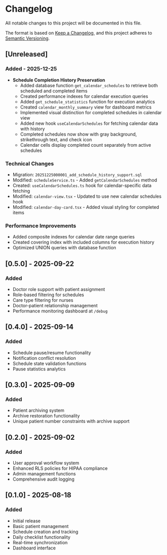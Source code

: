 # Changelog

All notable changes to this project will be documented in this file.

The format is based on [Keep a Changelog](https://keepachangelog.com/en/1.0.0/),
and this project adheres to [Semantic Versioning](https://semver.org/spec/v2.0.0.html).

## [Unreleased]

### Added - 2025-12-25
- **Schedule Completion History Preservation**
  - Added database function `get_calendar_schedules` to retrieve both scheduled and completed items
  - Created performance indexes for calendar execution queries
  - Added `get_schedule_statistics` function for execution analytics
  - Created `calendar_monthly_summary` view for dashboard metrics
  - Implemented visual distinction for completed schedules in calendar view
  - Added new hook `useCalendarSchedules` for fetching calendar data with history
  - Completed schedules now show with gray background, strikethrough text, and check icon
  - Calendar cells display completed count separately from active schedules

### Technical Changes
- Migration: `20251225000001_add_schedule_history_support.sql`
- Modified: `scheduleService.ts` - Added `getCalendarSchedules` method
- Created: `useCalendarSchedules.ts` hook for calendar-specific data fetching
- Modified: `calendar-view.tsx` - Updated to use new calendar schedules hook
- Modified: `calendar-day-card.tsx` - Added visual styling for completed items

### Performance Improvements
- Added composite indexes for calendar date range queries
- Created covering index with included columns for execution history
- Optimized UNION queries with database function

## [0.5.0] - 2025-09-22

### Added
- Doctor role support with patient assignment
- Role-based filtering for schedules
- Care type filtering for nurses
- Doctor-patient relationship management
- Performance monitoring dashboard at `/debug`

## [0.4.0] - 2025-09-14

### Added
- Schedule pause/resume functionality
- Notification conflict resolution
- Schedule state validation functions
- Pause statistics analytics

## [0.3.0] - 2025-09-09

### Added
- Patient archiving system
- Archive restoration functionality
- Unique patient number constraints with archive support

## [0.2.0] - 2025-09-02

### Added
- User approval workflow system
- Enhanced RLS policies for HIPAA compliance
- Admin management functions
- Comprehensive audit logging

## [0.1.0] - 2025-08-18

### Added
- Initial release
- Basic patient management
- Schedule creation and tracking
- Daily checklist functionality
- Real-time synchronization
- Dashboard interface